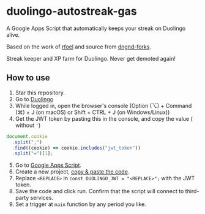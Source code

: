# duolingo-autostreak-gas

A Google Apps Script that automatically keeps your streak on Duolingo alive.

Based on the work of [rfoel](https://github.com/rfoel) and source from [dngnd-forks](https://github.com/dngnd-forks/duolingo-2).

Streak keeper and XP farm for Duolingo. Never get demoted again!

## How to use

1. Star this repository.
2. Go to [Duolingo](https://www.duolingo.com)
3. While logged in, open the browser's console (Option (⌥) + Command (⌘) + J (on macOS) or Shift + CTRL + J (on Windows/Linux))
4. Get the JWT token by pasting this in the console, and copy the value ( without `'`)

```js
document.cookie
  .split(";")
  .find((cookie) => cookie.includes("jwt_token"))
  .split("=")[1];
```

5. Go to [Google Apps Script](https://script.google.com/home).
6. Create a new project, [copy & paste the code](main.gs).
7. Replace `<REPLACE>` in `const DUOLINGO_JWT = "<REPLACE>";` with the JWT token.
8. Save the code and click run. Confirm that the script will connect to third-party services.
9. Set a trigger at `main` function by any period you like.
